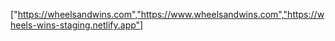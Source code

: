 ["https://wheelsandwins.com","https://www.wheelsandwins.com","https://wheels-wins-staging.netlify.app"]